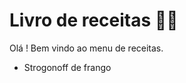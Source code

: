 # Livro de receitas :man_cook:

Olá ! Bem vindo ao menu de receitas.

- Strogonoff de frango







